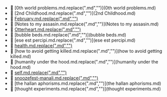 * 📄 [0th world problems.md.replace(".md","")](0th world problems.md)
* 📄 [2nd Childhood.md.replace(".md","")](2nd Childhood.md)
* 📄 [February.md.replace(".md","")](February.md)
* 📄 [Notes to my assasin.md.replace(".md","")](Notes to my assasin.md)
* 📄 [Otterheart.md.replace(".md","")](Otterheart.md)
* 📄 [bubble beds.md.replace(".md","")](bubble beds.md)
* 📄 [ese est percipi.md.replace(".md","")](ese est percipi.md)
* 📄 [health.md.replace(".md","")](health.md)
* 📄 [how to avoid getting killed.md.replace(".md","")](how to avoid getting killed.md)
* 📄 [humanity under the hood.md.replace(".md","")](humanity under the hood.md)
* 📄 [self.md.replace(".md","")](self.md)
* 📄 [snoozefest-manali.md.replace(".md","")](snoozefest-manali.md)
* 📄 [the hallan aphorisms.md.replace(".md","")](the hallan aphorisms.md)
* 📄 [thought experiments.md.replace(".md","")](thought experiments.md)
